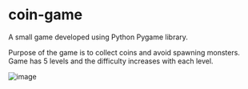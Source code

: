 # coin-game
A small game developed using Python Pygame library.

Purpose of the game is to collect coins and avoid spawning monsters. Game has 5 levels and the difficulty increases with each level.


![image](https://github.com/user-attachments/assets/99eeeca4-d61c-4020-8c71-07de3647d4e8)
